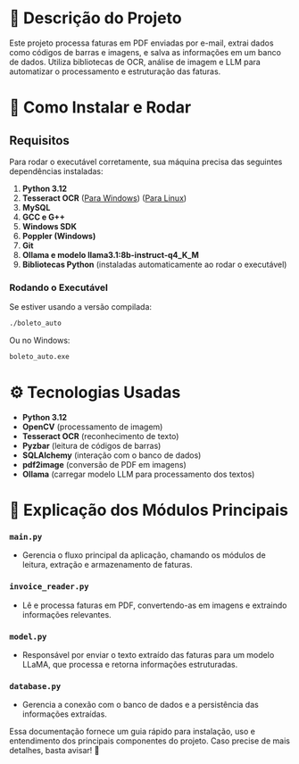 # 📖 Descrição do Projeto
Este projeto processa faturas em PDF enviadas por e-mail, extrai dados como códigos de barras e imagens, e salva as informações em um banco de dados. Utiliza bibliotecas de OCR, análise de imagem e LLM para automatizar o processamento e estruturação das faturas.

# 🚀 Como Instalar e Rodar
## Requisitos
Para rodar o executável corretamente, sua máquina precisa das seguintes dependências instaladas:
1. **Python 3.12**
2. **Tesseract OCR** ([Para Windows](https://github.com/UB-Mannheim/tesseract/wiki)) ([Para Linux](https://github.com/UB-Mannheim/tesseract/wiki))
3. **MySQL**
4. **GCC e G++**
5. **Windows SDK**
6. **Poppler (Windows)**
7. **Git**
8. **Ollama e modelo llama3.1:8b-instruct-q4_K_M**
9. **Bibliotecas Python** (instaladas automaticamente ao rodar o executável)

### Rodando o Executável
Se estiver usando a versão compilada:
```sh
./boleto_auto
```
Ou no Windows:
```sh
boleto_auto.exe
```

# ⚙️ Tecnologias Usadas
- **Python 3.12**
- **OpenCV** (processamento de imagem)
- **Tesseract OCR** (reconhecimento de texto)
- **Pyzbar** (leitura de códigos de barras)
- **SQLAlchemy** (interação com o banco de dados)
- **pdf2image** (conversão de PDF em imagens)
- **Ollama** (carregar modelo LLM para processamento dos textos)

# 📜 Explicação dos Módulos Principais

### `main.py`
- Gerencia o fluxo principal da aplicação, chamando os módulos de leitura, extração e armazenamento de faturas.

### `invoice_reader.py`
- Lê e processa faturas em PDF, convertendo-as em imagens e extraindo informações relevantes.

### `model.py`
- Responsável por enviar o texto extraído das faturas para um modelo LLaMA, que processa e retorna informações estruturadas.

### `database.py`
- Gerencia a conexão com o banco de dados e a persistência das informações extraídas.

Essa documentação fornece um guia rápido para instalação, uso e entendimento dos principais componentes do projeto. Caso precise de mais detalhes, basta avisar! 🚀

